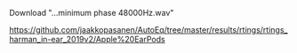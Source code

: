 Download "...minimum phase 48000Hz.wav"

https://github.com/jaakkopasanen/AutoEq/tree/master/results/rtings/rtings_harman_in-ear_2019v2/Apple%20EarPods
